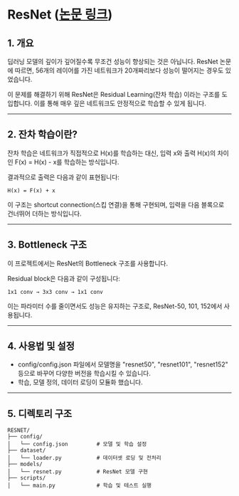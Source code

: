 # ResNet ([논문 링크](https://arxiv.org/pdf/1512.03385))

## 1. 개요

딥러닝 모델의 깊이가 깊어질수록 무조건 성능이 향상되는 것은 아닙니다.
ResNet 논문에 따르면, 56개의 레이어를 가진 네트워크가 20개짜리보다 성능이 떨어지는 경우도 있었습니다.

이 문제를 해결하기 위해 ResNet은 Residual Learning(잔차 학습) 이라는 구조를 도입합니다.
이를 통해 매우 깊은 네트워크도 안정적으로 학습할 수 있게 됩니다.

---

## 2. 잔차 학습이란?

잔차 학습은 네트워크가 직접적으로 H(x)를 학습하는 대신,
입력 x와 출력 H(x)의 차이인 F(x) = H(x) - x를 학습하는 방식입니다.

결과적으로 출력은 다음과 같이 표현됩니다:

```
H(x) = F(x) + x
```

이 구조는 shortcut connection(스킵 연결)을 통해 구현되며, 입력을 다음 블록으로 건너뛰어 더하는 방식입니다.

---

## 3. Bottleneck 구조

이 프로젝트에서는 ResNet의 Bottleneck 구조를 사용합니다.

Residual block은 다음과 같이 구성됩니다:

```
1x1 conv → 3x3 conv → 1x1 conv
```

이는 파라미터 수를 줄이면서도 성능은 유지하는 구조로, ResNet-50, 101, 152에서 사용됩니다.

---

## 4. 사용법 및 설정
- config/config.json 파일에서 모델명을 "resnet50", "resnet101", "resnet152" 등으로 바꾸어 다양한 버전을 학습시킬 수 있습니다.
- 학습, 모델 정의, 데이터 로딩이 모듈화 했습니다.

---

## 5. 디렉토리 구조
```
RESNET/
├── config/
│   └── config.json         # 모델 및 학습 설정
├── dataset/
│   └── loader.py           # 데이터셋 로딩 및 전처리
├── models/
│   └── resnet.py           # ResNet 모델 구현
├── scripts/
│   └── main.py             # 학습 및 테스트 실행
```
